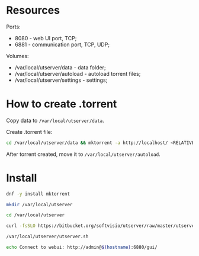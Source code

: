 # Resources

Ports:

-   8080 - web UI port, TCP;
-   6881 - communication port, TCP, UDP;

Volumes:

-   /var/local/utserver/data - data folder;
-   /var/local/utserver/autoload - autoload torrent files;
-   /var/local/utserver/settings - settings;

# How to create .torrent

Copy data to `/var/local/utserver/data`.

Create .torrent file:

```sh
cd /var/local/utserver/data && mktorrent -a http://localhost/ <RELATIVE_PATH_TO_DATA_FILE_OR_DIR>
```

After torrent created, move it to `/var/local/utserver/autoload`.

# Install

```sh
dnf -y install mktorrent

mkdir /var/local/utserver

cd /var/local/utserver

curl -fsSLO https://bitbucket.org/softvisio/utserver/raw/master/utserver.sh && chmod +x utserver.sh

/var/local/utserver/utserver.sh

echo Connect to webui: http://admin@$(hostname):6880/gui/
```
